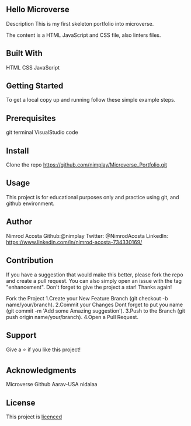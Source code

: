 Hello Microverse
----------------
 Description
  This is my first skeleton portfolio into microverse.

  The content is a HTML JavaScript and CSS file, also linters files. 
   
Built With
----------
 HTML 
 CSS 
 JavaScript

Getting Started
---------------
 To get a local copy up and running follow these simple example steps.

Prerequisites
-------------
 git terminal 
 VisualStudio code

Install
-------
 Clone the repo https://github.com/nimplay/Microverse_Portfolio.git

Usage
-----
 This project is for educational purposes only and practice using git, and github environment.

Author
------
 Nimrod Acosta Github:@nimplay Twitter: @NimrodAcosta LinkedIn: https://www.linkedin.com/in/nimrod-acosta-734330169/

Contribution
------------
 If you have a suggestion that would make this better, please fork the repo and create a pull request. You can also simply open an issue with the tag "enhancement". Don't forget to give the project a star! Thanks again!

 Fork the Project 1.Create your New Feature Branch (git checkout -b name/your/branch). 2.Commit your Changes Dont forget to put you name (git commit -m 'Add some Amazing suggestion'). 3.Push to the Branch (git push origin name/your/branch). 4.Open a Pull Request.

Support
-------
 Give a ⭐️ if you like this project!

Acknowledgments
---------------
 Microverse Github Aarav-USA nidalaa

License
-------
 This project is [licenced](/MIT.md) 